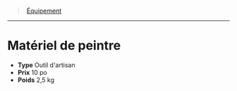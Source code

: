 ﻿---
!Equipment
Type: Outil d'artisan
Price: 10 po
Weight: 2,5 kg
Id: equipment_hd.md#matériel-de-peintre
ParentLink: equipment_hd.md#Équipement
Name: Matériel de peintre
ParentName: Équipement
NameLevel: 1
---
> [Équipement](hd_equipment.md)

---

# Matériel de peintre

- **Type** Outil d'artisan
- **Prix** 10 po
- **Poids** 2,5 kg

